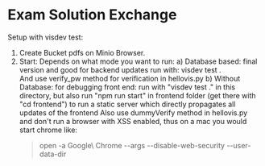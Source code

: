 # Exam Solution Exchange

Setup with visdev test:

1. Create Bucket pdfs on Minio Browser.
2. Start: Depends on what mode you want to run:
    a)  Database based: final version and good for backend updates run with: visdev test .  
    And use verify_pw method for verification in hellovis.py
    b) Without Database: for debugging front end: run with "visdev test ." in this directory, but also run "npm run start" in frontend folder (get there with "cd frontend") to run a static server which directly propagates all updates of the frontend
    Also use dummyVerify method in hellovis.py and don't run a browser with XSS enabled, thus on a mac you would start chrome like: 
    > open -a Google\ Chrome --args --disable-web-security --user-data-dir

